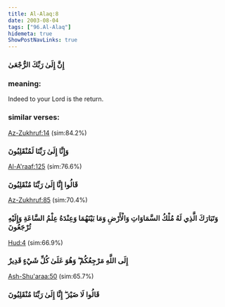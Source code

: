 ```yaml
---
title: Al-Alaq:8
date: 2003-08-04
tags: ["96.Al-Alaq"]
hidemeta: true 
ShowPostNavLinks: true 
---
```

### إِنَّ إِلَىٰ رَبِّكَ الرُّجْعَىٰ
### meaning: 
Indeed to your Lord is the return.
### similar verses: 

[Az-Zukhruf:14](/43/14) (sim:84.2%)

### وَإِنَّا إِلَىٰ رَبِّنَا لَمُنْقَلِبُونَ

[Al-A'raaf:125](/7/125) (sim:76.6%)

### قَالُوا إِنَّا إِلَىٰ رَبِّنَا مُنْقَلِبُونَ

[Az-Zukhruf:85](/43/85) (sim:70.4%)

### وَتَبَارَكَ الَّذِي لَهُ مُلْكُ السَّمَاوَاتِ وَالْأَرْضِ وَمَا بَيْنَهُمَا وَعِنْدَهُ عِلْمُ السَّاعَةِ وَإِلَيْهِ تُرْجَعُونَ

[Hud:4](/11/4) (sim:66.9%)

### إِلَى اللَّهِ مَرْجِعُكُمْ ۖ وَهُوَ عَلَىٰ كُلِّ شَيْءٍ قَدِيرٌ

[Ash-Shu'araa:50](/26/50) (sim:65.7%)

### قَالُوا لَا ضَيْرَ ۖ إِنَّا إِلَىٰ رَبِّنَا مُنْقَلِبُونَ
